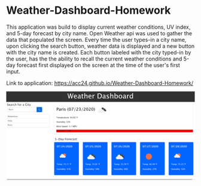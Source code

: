 # Weather-Dashboard-Homework
This application was build to display current weather conditions, UV index, and 5-day forecast by city name.
Open Weather api was used to gather the data that populated the screen.
Every time the user types-in a city name, upon clicking the search button, weather data is displayed and a new button with the city name is created.
Each button labeled with the city typed-in by the user, has the the ability to recall the current weather conditions and 5-day forecast first displayed on the screen at the time of the user's first input.

 Link to application: https://acc24.github.io/Weather-Dashboard-Homework/
 
 <img src="assets/2020-07-23 (2).png" >
